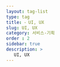 ```yaml
---
layout: tag-list
type: tag
title: ⁃ UI, UX
slug: UI, UX
category: 서비스-기획
order : 2
sidebar: true
description: >
   UI, UX
---
```


